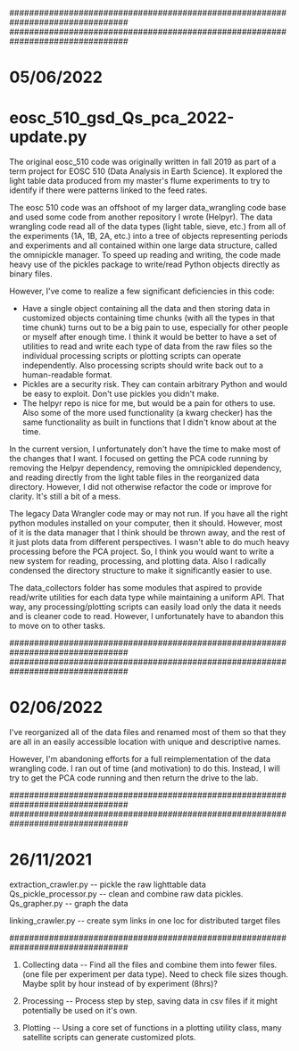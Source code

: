 ################################################################################
################################################################################
# 05/06/2022

# eosc_510_gsd_Qs_pca_2022-update.py
The original eosc_510 code was originally written in fall 2019 as part of a 
term project for EOSC 510 (Data Analysis in Earth Science). It explored the 
light table data produced from my master's flume experiments to try to identify 
if there were patterns linked to the feed rates. 

The eosc 510 code was an offshoot of my larger data_wrangling code base and 
used some code from another repository I wrote (Helpyr). The data wrangling 
code read all of the data types (light table, sieve, etc.) from all of the 
experiments (1A, 1B, 2A, etc.) into a tree of objects representing periods and 
experiments and all contained within one large data structure, called the 
omnipickle manager. To speed up reading and writing, the code made heavy use of 
the pickles package to write/read Python objects directly as binary files.

However, I've come to realize a few significant deficiencies in this code:
- Have a single object containing all the data and then storing data in 
  customized objects containing time chunks (with all the types in that time 
  chunk) turns out to be a big pain to use, especially for other people or 
  myself after enough time. I think it would be better to have a set of 
  utilities to read and write each type of data from the raw files so the 
  individual processing scripts or plotting scripts can operate independently. 
  Also processing scripts should write back out to a human-readable format.
- Pickles are a security risk. They can contain arbitrary Python and would be 
  easy to exploit. Don't use pickles you didn't make.
- The helpyr repo is nice for me, but would be a pain for others to use. Also 
  some of the more used functionality (a kwarg checker) has the same 
  functionality as built in functions that I didn't know about at the time.

In the current version, I unfortunately don't have the time to make most of the 
changes that I want. I focused on getting the PCA code running by removing the 
Helpyr dependency, removing the omnipickled dependency, and reading directly 
from the light table files in the reorganized data directory. However, I did 
not otherwise refactor the code or improve for clarity. It's still a bit of a 
mess.

The legacy Data Wrangler code may or may not run. If you have all the right 
python modules installed on your computer, then it should. However, most of it 
is the data manager that I think should be thrown away, and the rest of it just 
plots data from different perspectives. I wasn't able to do much heavy 
processing before the PCA project. So, I think you would want to write a new 
system for reading, processing, and plotting data. Also I radically condensed 
the directory structure to make it significantly easier to use.

The data_collectors folder has some modules that aspired to provide read/write 
utilities for each data type while maintaining a uniform API. That way, any 
processing/plotting scripts can easily load only the data it needs and is 
cleaner code to read. However, I unfortunately have to abandon this to move on 
to other tasks.


################################################################################
################################################################################
# 02/06/2022
I've reorganized all of the data files and renamed most of them so that they 
are all in an easily accessible location with unique and descriptive names.

However, I'm abandoning efforts for a full reimplementation of the data 
wrangling code. I ran out of time (and motivation) to do this. Instead, I will 
try to get the PCA code running and then return the drive to the lab.

################################################################################
################################################################################
# 26/11/2021

extraction_crawler.py -- pickle the raw lighttable data
Qs_pickle_processor.py -- clean and combine raw data pickles.
Qs_grapher.py -- graph the data

linking_crawler.py -- create sym links in one loc for distributed target files

################################################################################
1) Collecting data -- Find all the files and combine them into fewer files. 
(one file per experiment per data type). Need to check file sizes though. 
Maybe split by hour instead of by experiment (8hrs)?

2) Processing -- Process step by step, saving data in csv files if it might 
potentially be used on it's own.

3) Plotting -- Using a core set of functions in a plotting utility class, many 
satellite scripts can generate customized plots.
